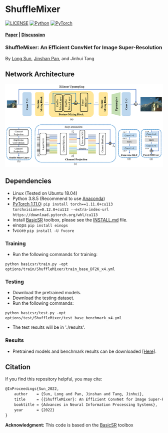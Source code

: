 # ShuffleMixer
[![LICENSE](https://img.shields.io/badge/license-MIT-green)](https://github.com/sunny2109/ShuffleMixer/blob/main/LICENSE)
[![Python](https://img.shields.io/badge/python-3.8-blue.svg)](https://www.python.org/)
[![PyTorch](https://img.shields.io/badge/pytorch-1.11-%237732a8)](https://pytorch.org/)

#### [Paper](https://arxiv.org/pdf/2205.15175.pdf) | [Discussion](https://github.com/sunny2109/ShuffleMixer/issues)
### ShuffleMixer: An Efficient ConvNet for Image Super-Resolution
By [Long Sun](https://github.com/sunny2109), [Jinshan Pan](https://jspan.github.io/), and Jinhui Tang


## Network Architecture
<img src = "./assets/framework.png"> 

## Dependencies
- Linux (Tested on Ubuntu 18.04)
- Python 3.8.5 (Recommend to use [Anaconda](https://www.anaconda.com/download/#linux))
- [PyTorch 1.11.0](https://pytorch.org/): `pip install torch==1.11.0+cu113 torchvision==0.12.0+cu113 --extra-index-url https://download.pytorch.org/whl/cu113` 
- Install [BasicSR](https://github.com/XPixelGroup/BasicSR) toolbox, please see the [INSTALL.md](https://github.com/XPixelGroup/BasicSR/blob/master/docs/INSTALL.md) file.
- einops `pip install einops`
- fvcore `pip install -U fvcore`


### Training
- Run the following commands for training:
```
python basicsr/train.py -opt options/train/ShuffleMixer/train_base_DF2K_x4.yml
```

### Testing
- Download the pretrained models.
- Download the testing dataset.
- Run the following commands:
```
python basicsr/test.py -opt options/test/ShuffleMixer/test_base_benchmark_x4.yml
```
- The test results will be in './results'.


### Results
- Pretrained models and benchmark results can be downloaded [[Here]](https://drive.google.com/drive/folders/10WD7beUyoJhrahwoxsiGpZFHkReaHLhi?usp=sharing).

## Citation
If you find this repository helpful, you may cite:

```tex
@InProceedings{Sun_2022,
    author    = {Sun, Long and Pan, Jinshan and Tang, Jinhui},
    title     = {{ShuffleMixer}: An Efficient ConvNet for Image Super-Resolution},
    booktitle = {Advances in Neural Information Processing Systems},
    year      = {2022}
}
```

**Acknowledgment:** This code is based on the [BasicSR](https://github.com/xinntao/BasicSR) toolbox